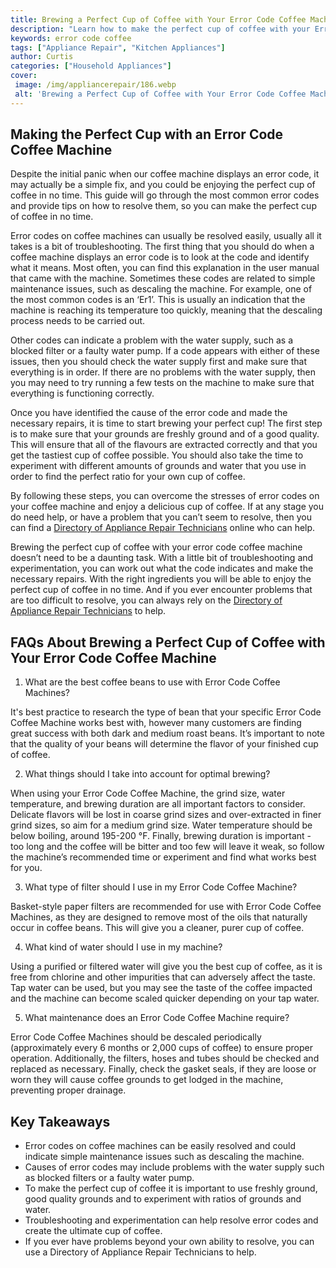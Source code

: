 ```yaml
---
title: Brewing a Perfect Cup of Coffee with Your Error Code Coffee Machine
description: "Learn how to make the perfect cup of coffee with your Error Code Coffee Machine Get tips on how to use ingredients and process to make every sip taste amazing"
keywords: error code coffee
tags: ["Appliance Repair", "Kitchen Appliances"]
author: Curtis
categories: ["Household Appliances"]
cover: 
 image: /img/appliancerepair/186.webp
 alt: 'Brewing a Perfect Cup of Coffee with Your Error Code Coffee Machine'
---
```

## Making the Perfect Cup with an Error Code Coffee Machine
Despite the initial panic when our coffee machine displays an error code, it may actually be a simple fix, and you could be enjoying the perfect cup of coffee in no time. This guide will go through the most common error codes and provide tips on how to resolve them, so you can make the perfect cup of coffee in no time. 

Error codes on coffee machines can usually be resolved easily, usually all it takes is a bit of troubleshooting. The first thing that you should do when a coffee machine displays an error code is to look at the code and identify what it means. Most often, you can find this explanation in the user manual that came with the machine. Sometimes these codes are related to simple maintenance issues, such as descaling the machine. For example, one of the most common codes is an ‘Er1’. This is usually an indication that the machine is reaching its temperature too quickly, meaning that the descaling process needs to be carried out. 

Other codes can indicate a problem with the water supply, such as a blocked filter or a faulty water pump. If a code appears with either of these issues, then you should check the water supply first and make sure that everything is in order. If there are no problems with the water supply, then you may need to try running a few tests on the machine to make sure that everything is functioning correctly. 

Once you have identified the cause of the error code and made the necessary repairs, it is time to start brewing your perfect cup! The first step is to make sure that your grounds are freshly ground and of a good quality. This will ensure that all of the flavours are extracted correctly and that you get the tastiest cup of coffee possible. You should also take the time to experiment with different amounts of grounds and water that you use in order to find the perfect ratio for your own cup of coffee. 

By following these steps, you can overcome the stresses of error codes on your coffee machine and enjoy a delicious cup of coffee. If at any stage you do need help, or have a problem that you can’t seem to resolve, then you can find a [ Directory of Appliance Repair Technicians](./pages/appliance-repair-technicians) online who can help. 

Brewing the perfect cup of coffee with your error code coffee machine doesn’t need to be a daunting task. With a little bit of troubleshooting and experimentation, you can work out what the code indicates and make the necessary repairs. With the right ingredients you will be able to enjoy the perfect cup of coffee in no time. And if you ever encounter problems that are too difficult to resolve, you can always rely on the [Directory of Appliance Repair Technicians](./pages/appliance-repair-technicians) to help.

## FAQs About Brewing a Perfect Cup of Coffee with Your Error Code Coffee Machine

1. What are the best coffee beans to use with Error Code Coffee Machines?

It's best practice to research the type of bean that your specific Error Code Coffee Machine works best with, however many customers are finding great success with both dark and medium roast beans. It’s important to note that the quality of your beans will determine the flavor of your finished cup of coffee. 

2. What things should I take into account for optimal brewing?

When using your Error Code Coffee Machine, the grind size, water temperature, and brewing duration are all important factors to consider. Delicate flavors will be lost in coarse grind sizes and over-extracted in finer grind sizes, so aim for a medium grind size. Water temperature should be below boiling, around 195-200 °F. Finally, brewing duration is important - too long and the coffee will be bitter and too few will leave it weak, so follow the machine’s recommended time or experiment and find what works best for you. 

3. What type of filter should I use in my Error Code Coffee Machine? 

Basket-style paper filters are recommended for use with Error Code Coffee Machines, as they are designed to remove most of the oils that naturally occur in coffee beans. This will give you a cleaner, purer cup of coffee. 

4. What kind of water should I use in my machine?

Using a purified or filtered water will give you the best cup of coffee, as it is free from chlorine and other impurities that can adversely affect the taste. Tap water can be used, but you may see the taste of the coffee impacted and the machine can become scaled quicker depending on your tap water.

5. What maintenance does an Error Code Coffee Machine require?

Error Code Coffee Machines should be descaled periodically (approximately every 6 months or 2,000 cups of coffee) to ensure proper operation. Additionally, the filters, hoses and tubes should be checked and replaced as necessary. Finally, check the gasket seals, if they are loose or worn they will cause coffee grounds to get lodged in the machine, preventing proper drainage.

## Key Takeaways 
- Error codes on coffee machines can be easily resolved and could indicate simple maintenance issues such as descaling the machine.
- Causes of error codes may include problems with the water supply such as blocked filters or a faulty water pump. 
- To make the perfect cup of coffee it is important to use freshly ground, good quality grounds and to experiment with ratios of grounds and water.
- Troubleshooting and experimentation can help resolve error codes and create the ultimate cup of coffee. 
- If you ever have problems beyond your own ability to resolve, you can use a Directory of Appliance Repair Technicians to help.
